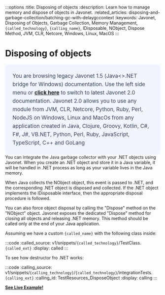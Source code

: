 :::options
:title: Disposing of objects
:description: Learn how to manage memory and dispose of objects in Javonet.
:related_articles: disposing-and-garbage-collection/batching-gc-with-delaygccontext
:keywords: Javonet, Disposing of Objects, Garbage Collection, Memory Management, `{called_technology}`, `{calling_name}`, IDisposable, NObject, Dispose Method, JVM, CLR, Netcore, Windows, Linux, MacOS
:::

# Disposing of objects  
  <div style="padding: 24px; background: #F0F5FF; border-radius: 8px; flex-direction: column; justify-content: flex-start; align-items: flex-start; gap: 10px; display: flex">
  <div style="justify-content: flex-start; align-items: center; gap: 24px; display: inline-flex">
    <div style="color: #353D5A; font-size: 17px; font-weight: 400; line-height: 27px; letter-spacing: 0.03px; word-wrap: break-word">
You are browsing legacy Javonet 1.5 (Java<>.NET bridge for Windows) documentation. Use the left side menu or <a style="font-weight: bold; text-decoration: underline;" href="/guides/v2/getting-started/about-javonet">click here</a> to switch to latest Javonet 2.0 documentation. Javonet 2.0 allows you to use any module from
JVM, CLR, Netcore, Python, Ruby, Perl, NodeJS on Windows, Linux and MacOs
from any application created in Java, Clojure, Groovy, Kotlin, C#, F#, J#, VB.NET, Python, Perl, Ruby, JavaScript, TypeScript, C++ and GoLang
    </div>
  </div>
</div>
You can integrate the Java garbage collector with your .NET objects using Javonet. When you create an .NET object and store it in a Java variable, it will be handled in .NET process as long as your variable lives in the Java memory.  
  
When Java collects the NObject object, this event is passed to .NET, and the corresponding .NET object is disposed and collected. If the .NET object implements the IDisposable interface, then the appropriate disposal procedure is followed.  
  
You can also force object disposal by calling the "Dispose" method on the "NObject" object. Javonet exposes the dedicated "Dispose" method for closing all objects and releasing .NET memory. This method should be called only at the end of your Java application.  
  
Assuming we have a custom `{called_name}` with the following class inside:

:::code 
:called_source: v1/snippets/`{called_technology}`/TestClass.`{called_ext}`
:display: called
:::

To see how destructor fro .NET works:

:::code 
:calling_source: v1/snippets/`{calling_technology}`/`{called_technology}`/integrationTests.`{calling_ext}`
:calling_id: TestResources_DisposeObject
:display: calling
:::
  
  
[**See Live Example!**](http://lab.javonet.com/e/8)